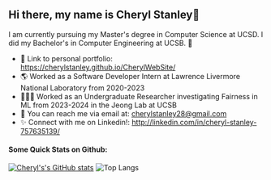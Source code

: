 ## Hi there, my name is Cheryl Stanley👋

I am currently pursuing my Master's degree in Computer Science at UCSD. I did my Bachelor's in Computer Engineering at UCSB. 🌊

<!--
**cherylstanley/cherylstanley** is a ✨ _special_ ✨ repository because its `README.md` (this file) appears on your GitHub profile.

Here are some ideas to get you started:

- 🔭 I’m currently working on ...
- 🌱 I’m currently learning ...
- 👯 I’m looking to collaborate on ...
- 🤔 I’m looking for help with ...
- 💬 Ask me about ...
- 📫 How to reach me: ...
- 😄 Pronouns: ...
- ⚡ Fun fact: ...
-->


 

- 🌱 Link to personal portfolio: https://cherylstanley.github.io/CherylWebSite/
- 🌎 Worked as a Software Developer Intern at Lawrence Livermore National Laboratory from 2020-2023
- 👩🏽‍💻 Worked as an Undergraduate Researcher investigating Fairness in ML from 2023-2024 in the Jeong Lab at UCSB
- 💬 You can reach me via email at: cherylstanley28@gmail.com
- ✨ Connect with me on Linkedin!: http://linkedin.com/in/cheryl-stanley-757635139/

#### Some Quick Stats on Github:
[![Cheryl's's GitHub stats](https://github-readme-stats.vercel.app/api?username=cherylstanley&show_icons=true&theme=synthwave)](https://github.com/anuraghazra/github-readme-stats)
![Top Langs](https://github-readme-stats.vercel.app/api/top-langs/?username=anuraghazra&langs_count=10&layout=compact&theme=radical)
